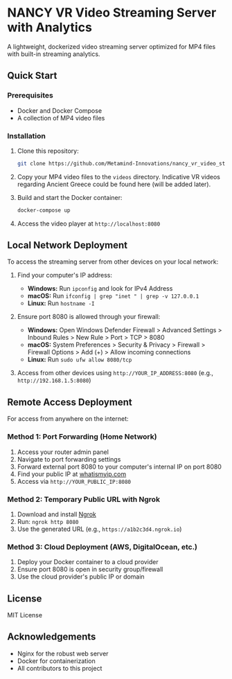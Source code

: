 # NANCY VR Video Streaming Server with Analytics

A lightweight, dockerized video streaming server optimized for MP4 files with built-in streaming analytics.

## Quick Start

### Prerequisites

- Docker and Docker Compose
- A collection of MP4 video files

### Installation

1. Clone this repository:
   ```bash
   git clone https://github.com/Metamind-Innovations/nancy_vr_video_streamer.git
   ```
2. Copy your MP4 video files to the `videos` directory. Indicative VR videos regarding Ancient Greece could be found here (will be added later).

3. Build and start the Docker container:
   ```bash
   docker-compose up
   ```
4. Access the video player at `http://localhost:8080`

## Local Network Deployment

To access the streaming server from other devices on your local network:

1. Find your computer's IP address:
   - **Windows:** Run `ipconfig` and look for IPv4 Address
   - **macOS:** Run `ifconfig | grep "inet " | grep -v 127.0.0.1`
   - **Linux:** Run `hostname -I`

2. Ensure port 8080 is allowed through your firewall:
   - **Windows:** Open Windows Defender Firewall > Advanced Settings > Inbound Rules > New Rule > Port > TCP > 8080
   - **macOS:** System Preferences > Security & Privacy > Firewall > Firewall Options > Add (+) > Allow incoming connections
   - **Linux:** Run `sudo ufw allow 8080/tcp`

3. Access from other devices using `http://YOUR_IP_ADDRESS:8080` (e.g., `http://192.168.1.5:8080`)

## Remote Access Deployment

For access from anywhere on the internet:

### Method 1: Port Forwarding (Home Network)

1. Access your router admin panel
2. Navigate to port forwarding settings
3. Forward external port 8080 to your computer's internal IP on port 8080
4. Find your public IP at [whatismyip.com](https://whatismyip.com)
5. Access via `http://YOUR_PUBLIC_IP:8080`

### Method 2: Temporary Public URL with Ngrok

1. Download and install [Ngrok](https://ngrok.com/download)
2. Run: `ngrok http 8080`
3. Use the generated URL (e.g., `https://a1b2c3d4.ngrok.io`)

### Method 3: Cloud Deployment (AWS, DigitalOcean, etc.)

1. Deploy your Docker container to a cloud provider
2. Ensure port 8080 is open in security group/firewall
3. Use the cloud provider's public IP or domain

## License

MIT License

## Acknowledgements

- Nginx for the robust web server
- Docker for containerization
- All contributors to this project